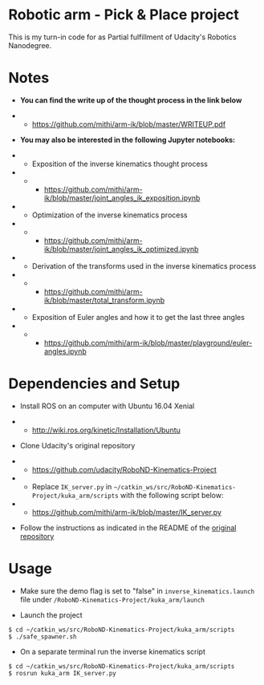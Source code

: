 # Robotic arm - Pick & Place project
This is my turn-in code for as Partial fulfillment of Udacity's Robotics Nanodegree. 

# Notes

- **You can find the write up of the thought process in the link below**
- - https://github.com/mithi/arm-ik/blob/master/WRITEUP.pdf

- **You may also be interested in the following Jupyter notebooks:**
- - Exposition of the inverse kinematics thought process
- - - https://github.com/mithi/arm-ik/blob/master/joint_angles_ik_exposition.ipynb
- - Optimization of the inverse kinematics process
- - - https://github.com/mithi/arm-ik/blob/master/joint_angles_ik_optimized.ipynb
- - Derivation of the transforms used in the inverse kinematics process
- - - https://github.com/mithi/arm-ik/blob/master/total_transform.ipynb
- - Exposition of Euler angles and how it to get the last three angles 
- - - https://github.com/mithi/arm-ik/blob/master/playground/euler-angles.ipynb

# Dependencies and Setup

- Install ROS on an computer with Ubuntu 16.04 Xenial
- - http://wiki.ros.org/kinetic/Installation/Ubuntu

- Clone Udacity's original repository
- - https://github.com/udacity/RoboND-Kinematics-Project

- - Replace `IK_server.py` in `~/catkin_ws/src/RoboND-Kinematics-Project/kuka_arm/scripts` with the following script below:
- - https://github.com/mithi/arm-ik/blob/master/IK_server.py

- Follow the instructions as indicated in the README of the [original repository](https://github.com/udacity/RoboND-Kinematics-Project)


# Usage

- Make sure the demo flag is set to "false" in `inverse_kinematics.launch` file under `/RoboND-Kinematics-Project/kuka_arm/launch`

- Launch the project 
```
$ cd ~/catkin_ws/src/RoboND-Kinematics-Project/kuka_arm/scripts
$ ./safe_spawner.sh  
```

- On a separate terminal run the inverse kinematics script
```
$ cd ~/catkin_ws/src/RoboND-Kinematics-Project/kuka_arm/scripts
$ rosrun kuka_arm IK_server.py
```

